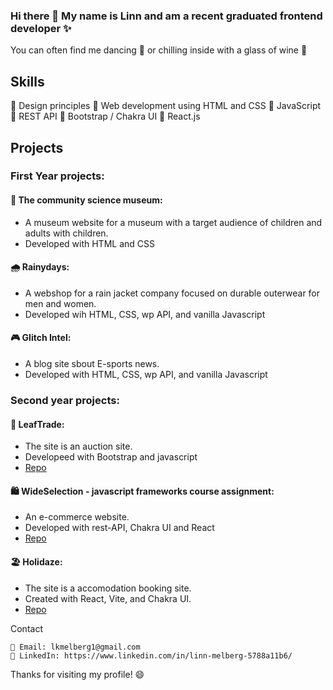 ### Hi there 👋 My name is Linn and am a recent graduated frontend developer :sparkles: 


You can often find me dancing :dancer: or chilling inside with a glass of wine :wine_glass:

## Skills

🔲 Design principles 
🔲 Web development using HTML and CSS
🔲 JavaScript
🔲 REST API
🔲 Bootstrap / Chakra UI
🔲 React.js
    

## Projects

### First Year projects: 

#### 🎨 The community science museum: 
- A museum website for a museum with a target audience of children and adults with children. 
- Developed with HTML and CSS
    
#### 🌧️ Rainydays: 
- A webshop for a rain jacket company focused on durable outerwear for men and women. 
- Developed wih HTML, CSS, wp API, and vanilla Javascript
    
#### 🎮 Glitch Intel: 
- A blog site sbout E-sports news. 
- Developed with HTML, CSS, wp API, and vanilla Javascript


### Second year projects:

#### 🍃 LeafTrade: 
- The site is an auction site.
- Developeed with Bootstrap and javascript
- [Repo](https://github.com/lkmelberg/noroff_semester_project_2)
    
    
#### 🛍️ WideSelection - javascript frameworks course assignment: 
- An e-commerce website. 
- Developed with rest-API, Chakra UI and React
- [Repo](https://github.com/lkmelberg/noroff_jsFrameworks_CA)

    
#### 🏖️ Holidaze: 
- The site is a accomodation booking site. 
- Created with React, Vite, and Chakra UI.
- [Repo](https://github.com/lkmelberg/noroff_examProject2)


Contact

    📧 Email: lkmelberg1@gmail.com
    🔗 LinkedIn: https://www.linkedin.com/in/linn-melberg-5788a11b6/

Thanks for visiting my profile! 😄


<!--
**lkmelberg/lkmelberg** is a ✨ _special_ ✨ repository because its `README.md` (this file) appears on your GitHub profile.

Here are some ideas to get you started:

- 🔭 I’m currently working on ...
- 🌱 I’m currently learning ...
- 👯 I’m looking to collaborate on ...
- 🤔 I’m looking for help with ...
- 💬 Ask me about ...
- 📫 How to reach me: ...
- 😄 Pronouns: ...
- ⚡ Fun fact: ...
-->
